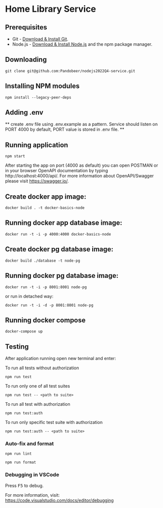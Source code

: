 # Home Library Service

## Prerequisites

- Git - [Download & Install Git](https://git-scm.com/downloads).
- Node.js - [Download & Install Node.js](https://nodejs.org/en/download/) and the npm package manager.

## Downloading

```
git clone git@github.com:Pandobeer/nodejs2022Q4-service.git
```

## Installing NPM modules

```
npm install --legacy-peer-deps
```

## Adding .env

** create .env file using .env.example as a pattern.
Service should listen on PORT 4000 by default, PORT value is stored in .env file. **

## Running application

```
npm start
```

After starting the app on port (4000 as default) you can open POSTMAN or
in your browser OpenAPI documentation by typing http://localhost:4000/api/.
For more information about OpenAPI/Swagger please visit https://swagger.io/.

## Create docker app image:

```
docker build . -t docker-basics-node
```

## Running docker app database image:

```
docker run -t -i -p 4000:4000 docker-basics-node
```

## Create docker pg database image:

```
docker build ./database -t node-pg
```

## Running docker pg database image:

```
docker run -t -i -p 8001:8001 node-pg
```

or run in detached way:

```
docker run -t -i -d -p 8001:8001 node-pg
```

## Running docker compose

```
docker-compose up
```

## Testing

After application running open new terminal and enter:

To run all tests without authorization

```
npm run test
```

To run only one of all test suites

```
npm run test -- <path to suite>
```

To run all test with authorization

```
npm run test:auth
```

To run only specific test suite with authorization

```
npm run test:auth -- <path to suite>
```

### Auto-fix and format

```
npm run lint
```

```
npm run format
```

### Debugging in VSCode

Press <kbd>F5</kbd> to debug.

For more information, visit: https://code.visualstudio.com/docs/editor/debugging
